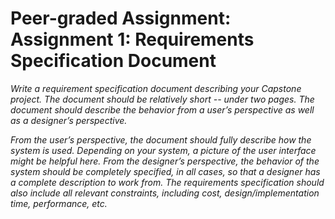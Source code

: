 # Peer-graded Assignment: Assignment 1: Requirements Specification Document

*Write a requirement specification document describing your Capstone project. The document should be relatively short -- under two pages. The document should describe the behavior from a user’s perspective as well as a designer’s perspective.*

*From the user’s perspective, the document should fully describe how the system is used. Depending on your system, a picture of the user interface might be helpful here. From the designer’s perspective, the behavior of the system should be completely specified, in all cases, so that a designer has a complete description to work from. The requirements specification should also include all relevant constraints, including cost, design/implementation time, performance, etc.*